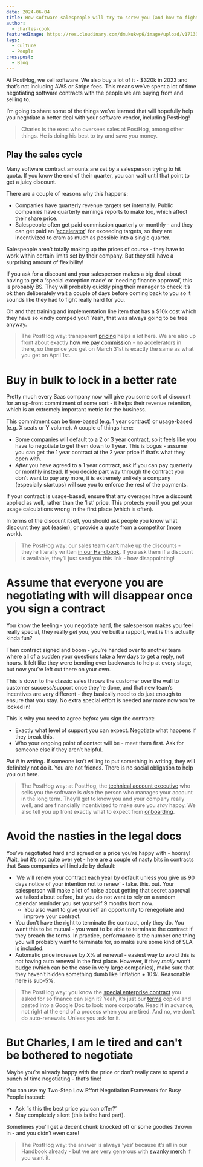 ```yaml
---
date: 2024-06-04
title: How software salespeople will try to screw you (and how to fight back)
author:
  - charles-cook
featuredImage: https://res.cloudinary.com/dmukukwp6/image/upload/v1713344206/posthog.com/contents/blog/cracked_engineer_blog.jpg
tags:
  - Culture
  - People
crosspost:
  - Blog      
---
```


At PostHog, we sell software. We also buy a lot of it - $320k in 2023 and that’s not including AWS or Stripe fees. This means we’ve spent a lot of time negotiating software contracts with the people we are buying from and selling to.

I’m going to share some of the things we’ve learned that will hopefully help you negotiate a better deal with your software vendor, including PostHog!

> Charles is the exec who oversees sales at PostHog, among other things. He is doing his best to try and save you money. 

## Play the sales cycle

Many software contract amounts are set by a salesperson trying to hit quota. If you know the end of their quarter, you can wait until that point to get a juicy discount.

There are a couple of reasons why this happens:

- Companies have quarterly revenue targets set internally. Public companies have quarterly earnings reports to make too, which affect their share price. 
- Salespeople often get paid commission quarterly or monthly - and they can get paid an ‘[accelerator](https://www.everstage.com/resources/glossary/sales-accelerator)’ for exceeding targets, so they are incentivized to cram as much as possible into a single quarter. 

Salespeople aren’t totally making up the prices of course - they have to work within certain limits set by their company. But they still have a surprising amount of flexibility! 

If you ask for a discount and your salesperson makes a big deal about having to get a ‘special exception made’ or ‘needing finance approval’, this is probably BS. They will probably quickly ping their manager to check it’s ok then deliberately wait a couple of days before coming back to you so it sounds like they had to fight really hard for you.

Oh and that training and implementation line item that has a $10k cost which they have so kindly comped you? Yeah, that was always going to be free anyway. 

> The PostHog way: transparent [pricing](/pricing) helps a _lot_ here. We are also up front about exactly [how we pay commission](/handbook/growth/sales/how-we-work#how-commission-works) - no accelerators in there, so the price you get on March 31st is exactly the same as what you get on April 1st. 

# Buy in bulk to lock in a better rate

Pretty much every Saas company now will give you some sort of discount for an up-front commitment of some sort - it helps their revenue retention, which is an extremely important metric for the business. 

This commitment can be time-based (e.g. 1 year contract) or usage-based (e.g. X seats or Y volume). A couple of things here:

- Some companies will default to a 2 or 3 year contract, so it feels like you have to negotiate to get them down to 1 year. This is bogus - assume you can get the 1 year contract at the 2 year price if that’s what they open with. 
- _After_ you have agreed to a 1 year contract, ask if you can pay quarterly or monthly instead. If you decide part way through the contract you don’t want to pay any more, it is extremely unlikely a company (especially startups) will sue you to enforce the rest of the payments. 

If your contract is usage-based, ensure that any overages have a discount applied as well, rather than the ‘list’ price. This protects you if you get your usage calculations wrong in the first place (which is often).

In terms of the discount itself, you should ask people you know what discount they got (easier), or provide a quote from a competitor (more work). 

> The PostHog way: our sales team can’t make up the discounts - they’re literally written [in our Handbook](/handbook/growth/sales/contracts#discounts). If you ask them if a discount is available, they’ll just send you this link - how disappointing! 

# Assume that everyone you are negotiating with will disappear once you sign a contract

You know the feeling - you negotiate hard, the salesperson makes you feel really special, they really _get_ you, you’ve built a rapport, wait is this actually kinda fun?

Then contract signed and boom - you’re handed over to another team where all of a sudden your questions take a few days to get a reply, not hours. It felt like they were bending over backwards to help at every stage, but now you’re left out there on your own. 

This is down to the classic sales throws the customer over the wall to customer success/support once they’re done, and that new team’s incentives are very different - they basically need to do just enough to ensure that you stay. No extra special effort is needed any more now you’re locked in!

This is why you need to agree _before_ you sign the contract:

- Exactly what level of support you can expect. Negotiate what happens if they break this.
- Who your ongoing point of contact will be - meet them first. Ask for someone else if they aren’t helpful.

_Put it in writing_. If someone isn’t willing to put something in writing, they will definitely not do it. You are not friends. There is no social obligation to help you out here. 

> The PostHog way: at PostHog, the [technical account executive](/handbook/growth/sales/overview#how-we-define-roles) who sells you the software is _also_ the person who manages your account in the long term. They’ll get to know you and your company really well, and are financially incentivized to make sure you _stay_ happy. We also tell you up front exactly what to expect from [onboarding](/handbook/growth/sales/customer-onboarding).

# Avoid the nasties in the legal docs

You’ve negotiated hard and agreed on a price you’re happy with - hooray! Wait, but it’s not quite over yet - here are a couple of nasty bits in contracts that Saas companies will include by default: 

- ‘We will renew your contract each year by default unless you give us 90 days notice of your intention not to renew’ - take. this. out. Your salesperson will make a lot of noise about getting that secret approval we talked about before, but you do not want to rely on a random calendar reminder you set yourself 9 months from now. 
  - You also want to give yourself an opportunity to renegotiate and improve your contract. 
- You don’t have the right to terminate the contract, only they do. You want this to be mutual - you want to be able to terminate the contract if they breach the terms. In practice, performance is the number one thing you will probably want to terminate for, so make sure some kind of SLA is included.
- Automatic price increase by X% at renewal - easiest way to avoid this is not having auto renewal in the first place. However, if they _really_ won’t budge (which can be the case in very large companies), make sure that they haven’t hidden something dumb like ‘inflation + 10%’. Reasonable here is sub-5%. 

> The PostHog way: you know the [special enterprise contract](https://docs.google.com/document/d/155w70ZAHecVZcDqTq2_415dvaq2Bk-8QlEOozjq1hG8/edit#heading=h.y38xfjgcg4xm) you asked for so finance can sign it? Yeah, it’s just our [terms](/terms) copied and pasted into a Google Doc to look more corporate. Read it in advance, not right at the end of a process when you are tired. And no, we don’t do auto-renewals. Unless you ask for it.

# But Charles, I am le tired and can't be bothered to negotiate

Maybe you’re already happy with the price or don’t really care to spend a bunch of time negotiating - that’s fine!

You can use my Two-Step Low Effort Negotiation Framework for Busy People instead:

- Ask ‘is this the best price you can offer?’
- Stay completely silent (this is the hard part). 

Sometimes you’ll get a decent chunk knocked off or some goodies thrown in - and you didn’t even care!

> The PostHog way: the answer is always ‘yes’ because it’s all in our Handbook already - but we are very generous with [swanky merch](/merch) if you want it. 
